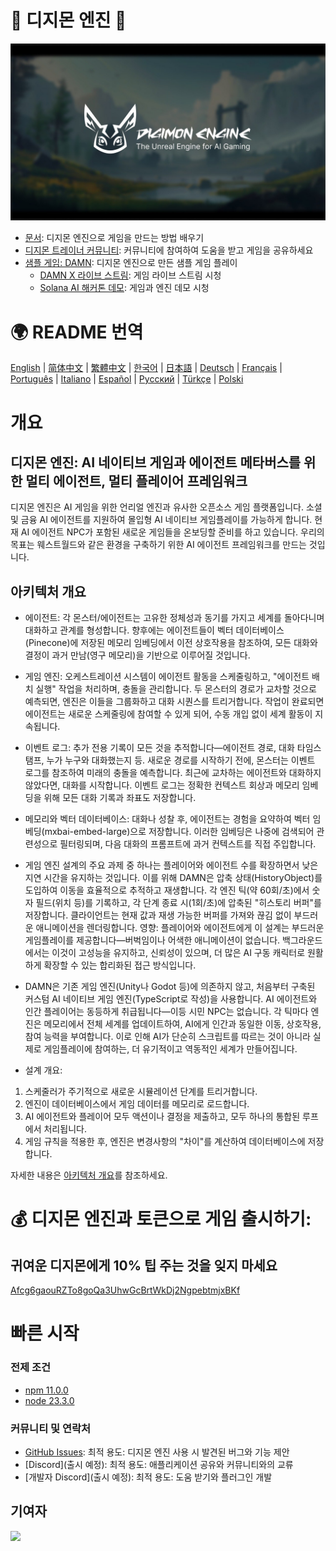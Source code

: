 # 👾 디지몬 엔진 🧌

![디지몬 엔진](./assets/digimon-engine.jpg)
- [문서](https://docs.digimon.tech/digimon): 디지몬 엔진으로 게임을 만드는 방법 배우기
- [디지몬 트레이너 커뮤니티](https://docs.digimon.tech/digimon/community/welcome-aboard-digimon-trainers): 커뮤니티에 참여하여 도움을 받고 게임을 공유하세요
- [샘플 게임: DAMN](https://damn.fun): 디지몬 엔진으로 만든 샘플 게임 플레이
  - [DAMN X 라이브 스트림](https://x.com/digimon_tech/live): 게임 라이브 스트림 시청
  - [Solana AI 해커톤 데모](https://www.youtube.com/watch?v=NNQWY-ByZww): 게임과 엔진 데모 시청

# 🌍 README 번역
[English](./README.md) | [简体中文](./README.zh-CN.md) | [繁體中文](./README.zh-TW.md) | [한국어](./README.ko-KR.md) | [日本語](./README.ja-JP.md) | [Deutsch](./README.de-DE.md) | [Français](./README.fr-FR.md) | [Português](./README.pt-BR.md) | [Italiano](./README.it-IT.md) | [Español](./README.es-ES.md) | [Русский](./README.ru-RU.md) | [Türkçe](./README.tr-TR.md) | [Polski](./README.pl-PL.md)

# 개요
## 디지몬 엔진: AI 네이티브 게임과 에이전트 메타버스를 위한 멀티 에이전트, 멀티 플레이어 프레임워크
디지몬 엔진은 AI 게임을 위한 언리얼 엔진과 유사한 오픈소스 게임 플랫폼입니다. 소셜 및 금융 AI 에이전트를 지원하여 몰입형 AI 네이티브 게임플레이를 가능하게 합니다. 현재 AI 에이전트 NPC가 포함된 새로운 게임들을 온보딩할 준비를 하고 있습니다. 우리의 목표는 웨스트월드와 같은 환경을 구축하기 위한 AI 에이전트 프레임워크를 만드는 것입니다.

## 아키텍처 개요

- 에이전트: 각 몬스터/에이전트는 고유한 정체성과 동기를 가지고 세계를 돌아다니며 대화하고 관계를 형성합니다. 향후에는 에이전트들이 벡터 데이터베이스(Pinecone)에 저장된 메모리 임베딩에서 이전 상호작용을 참조하여, 모든 대화와 결정이 과거 만남(영구 메모리)을 기반으로 이루어질 것입니다.

- 게임 엔진: 오케스트레이션 시스템이 에이전트 활동을 스케줄링하고, "에이전트 배치 실행" 작업을 처리하며, 충돌을 관리합니다. 두 몬스터의 경로가 교차할 것으로 예측되면, 엔진은 이들을 그룹화하고 대화 시퀀스를 트리거합니다. 작업이 완료되면 에이전트는 새로운 스케줄링에 참여할 수 있게 되어, 수동 개입 없이 세계 활동이 지속됩니다.

- 이벤트 로그: 추가 전용 기록이 모든 것을 추적합니다—에이전트 경로, 대화 타임스탬프, 누가 누구와 대화했는지 등. 새로운 경로를 시작하기 전에, 몬스터는 이벤트 로그를 참조하여 미래의 충돌을 예측합니다. 최근에 교차하는 에이전트와 대화하지 않았다면, 대화를 시작합니다. 이벤트 로그는 정확한 컨텍스트 회상과 메모리 임베딩을 위해 모든 대화 기록과 좌표도 저장합니다.

- 메모리와 벡터 데이터베이스: 대화나 성찰 후, 에이전트는 경험을 요약하여 벡터 임베딩(mxbai-embed-large)으로 저장합니다. 이러한 임베딩은 나중에 검색되어 관련성으로 필터링되며, 다음 대화의 프롬프트에 과거 컨텍스트를 직접 주입합니다.

- 게임 엔진 설계의 주요 과제 중 하나는 플레이어와 에이전트 수를 확장하면서 낮은 지연 시간을 유지하는 것입니다. 이를 위해 DAMN은 압축 상태(HistoryObject)를 도입하여 이동을 효율적으로 추적하고 재생합니다. 각 엔진 틱(약 60회/초)에서 숫자 필드(위치 등)를 기록하고, 각 단계 종료 시(1회/초)에 압축된 "히스토리 버퍼"를 저장합니다. 클라이언트는 현재 값과 재생 가능한 버퍼를 가져와 끊김 없이 부드러운 애니메이션을 렌더링합니다. 영향: 플레이어와 에이전트에게 이 설계는 부드러운 게임플레이를 제공합니다—버벅임이나 어색한 애니메이션이 없습니다. 백그라운드에서는 이것이 고성능을 유지하고, 신뢰성이 있으며, 더 많은 AI 구동 캐릭터로 원활하게 확장할 수 있는 합리화된 접근 방식입니다.

- DAMN은 기존 게임 엔진(Unity나 Godot 등)에 의존하지 않고, 처음부터 구축된 커스텀 AI 네이티브 게임 엔진(TypeScript로 작성)을 사용합니다. AI 에이전트와 인간 플레이어는 동등하게 취급됩니다—이등 시민 NPC는 없습니다. 각 틱마다 엔진은 메모리에서 전체 세계를 업데이트하여, AI에게 인간과 동일한 이동, 상호작용, 참여 능력을 부여합니다. 이로 인해 AI가 단순히 스크립트를 따르는 것이 아니라 실제로 게임플레이에 참여하는, 더 유기적이고 역동적인 세계가 만들어집니다.

- 설계 개요:
1. 스케줄러가 주기적으로 새로운 시뮬레이션 단계를 트리거합니다.
2. 엔진이 데이터베이스에서 게임 데이터를 메모리로 로드합니다.
3. AI 에이전트와 플레이어 모두 액션이나 결정을 제출하고, 모두 하나의 통합된 루프에서 처리됩니다.
4. 게임 규칙을 적용한 후, 엔진은 변경사항의 "차이"를 계산하여 데이터베이스에 저장합니다.

자세한 내용은 [아키텍처 개요](https://docs.digimon.tech/digimon/digimon-engine/architecture-overview)를 참조하세요.

# 💰 디지몬 엔진과 토큰으로 게임 출시하기:

## 귀여운 디지몬에게 10% 팁 주는 것을 잊지 마세요
[Afcg6gaouRZTo8goQa3UhwGcBrtWkDj2NgpebtmjxBKf](https://solscan.io/account/Afcg6gaouRZTo8goQa3UhwGcBrtWkDj2NgpebtmjxBKf)

# 빠른 시작

### 전제 조건

- [npm 11.0.0](https://www.npmjs.com/get-npm)
- [node 23.3.0](https://nodejs.org/en/download/)

### 커뮤니티 및 연락처

- [GitHub Issues](https://github.com/CohumanSpace/digimon-engine/issues): 최적 용도: 디지몬 엔진 사용 시 발견된 버그와 기능 제안
- [Discord](출시 예정): 최적 용도: 애플리케이션 공유와 커뮤니티와의 교류
- [개발자 Discord](출시 예정): 최적 용도: 도움 받기와 플러그인 개발

## 기여자

<a href="https://github.com/CohumanSpace/digimon-engine/graphs/contributors">
  <img src="https://contrib.rocks/image?repo=CohumanSpace/digimon-engine" />
</a> 